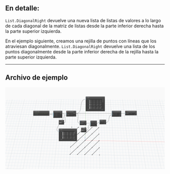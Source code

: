 ## En detalle:
`List.DiagonalRight` devuelve una nueva lista de listas de valores a lo largo de cada diagonal de la matriz de listas desde la parte inferior derecha hasta la parte superior izquierda.

En el ejemplo siguiente, creamos una rejilla de puntos con líneas que los atraviesan diagonalmente. `List.DiagonalRight` devuelve una lista de los puntos diagonalmente desde la parte inferior derecha de la rejilla hasta la parte superior izquierda.

___
## Archivo de ejemplo

![List.DiagonalRight](./DSCore.List.DiagonalRight_img.jpg)
